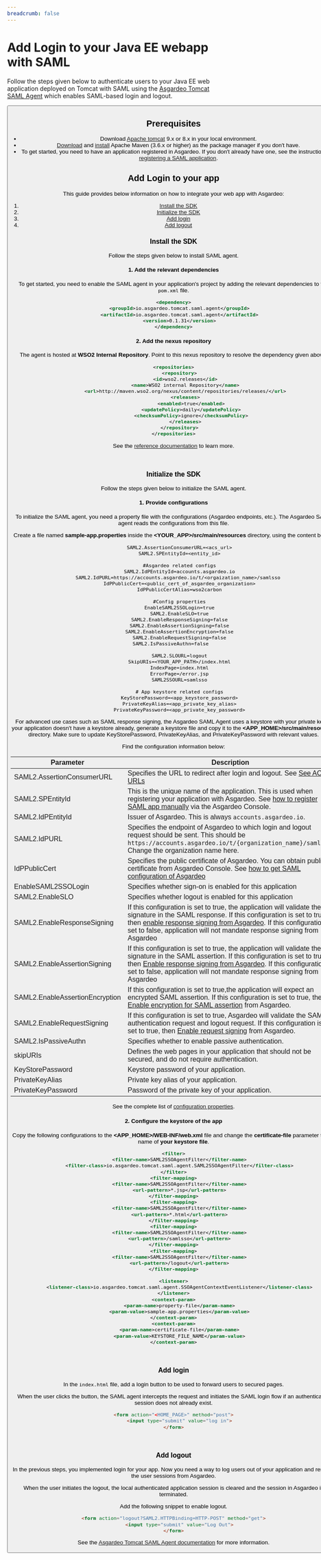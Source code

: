 ```yaml
---
breadcrumb: false
---
```


# Add Login to your Java EE webapp with SAML

Follow the steps given below to authenticate users to your Java EE web application deployed on Tomcat with SAML 
using the [Asgardeo Tomcat SAML Agent](https://github.com/asgardeo/asgardeo-tomcat-saml-agent) which enables SAML-based login and logout.

<Button 
    buttonType='grey-outlined-icon'
    buttonText='Try out the sample app'
    startIconPath='images/technologies/java-logo.svg'
    buttonPath='/quickstarts/qsg-saml-webapp-java-ee'
/>

## Prerequisites
- Download [Apache tomcat](https://tomcat.apache.org/tomcat-9.0-doc/) 9.x or 8.x in your local environment.
- [Download](https://maven.apache.org/download.cgi) and [install](https://maven.apache.org/install.html) Apache Maven (3.6.x or higher) as the package manager if you don't have.
- To get started, you need to have an application registered in Asgardeo. If you don't already have one, see the instructions on <a href ="/guides/applications/web-app/saml/register-app">registering a SAML application</a>.

## Add Login to your app

This guide provides below information on how to integrate your web app with Asgardeo:
1. [Install the SDK](#install-the-sdk)
2. [Initialize the SDK](#initialize-the-sdk)
3. [Add login](#add-login)
4. [Add logout](#add-logout)


### Install the SDK

Follow the steps given below to install SAML agent.

#### 1. Add the relevant dependencies
To get started, you need to enable the SAML agent in your application's project by adding the relevant dependencies to the `pom.xml` file.

```xml
<dependency>
    <groupId>io.asgardeo.tomcat.saml.agent</groupId>
    <artifactId>io.asgardeo.tomcat.saml.agent</artifactId>
    <version>0.1.31</version>
</dependency>
```

#### 2. Add the nexus repository
The agent is hosted at **WSO2 Internal Repository**. Point to this nexus repository to resolve the dependency given above.

```xml
<repositories>
    <repository>
        <id>wso2.releases</id>
        <name>WSO2 internal Repository</name>
        <url>http://maven.wso2.org/nexus/content/repositories/releases/</url>
        <releases>
            <enabled>true</enabled>
            <updatePolicy>daily</updatePolicy>
            <checksumPolicy>ignore</checksumPolicy>
        </releases>
    </repository>
</repositories>
```

See the [reference documentation](https://github.com/asgardeo/asgardeo-tomcat-saml-agent/blob/master/README.md) to learn more.

<br>

### Initialize the SDK

Follow the steps given below to initialize the SAML agent.

#### 1. Provide configurations 

To initialize the SAML agent, you need a property file with the configurations (Asgardeo endpoints, etc.). The Asgardeo SAML agent reads the configurations from this file.

Create a file named **sample-app.properties** inside the **<YOUR_APP>/src/main/resources** directory, using the content below.


``` 
    SAML2.AssertionConsumerURL=<acs_url>
    SAML2.SPEntityId=<entity_id>
    
    #Asgardeo related configs
    SAML2.IdPEntityId=accounts.asgardeo.io
    SAML2.IdPURL=https://accounts.asgardeo.io/t/<orgaization_name>/samlsso 
    IdPPublicCert=<public_cert_of_asgardeo_organization>
    IdPPublicCertAlias=wso2carbon

    #Config properties
    EnableSAML2SSOLogin=true
    SAML2.EnableSLO=true
    SAML2.EnableResponseSigning=false
    SAML2.EnableAssertionSigning=false
    SAML2.EnableAssertionEncryption=false
    SAML2.EnableRequestSigning=false
    SAML2.IsPassiveAuthn=false      
    
    SAML2.SLOURL=logout
    SkipURIs=<YOUR_APP_PATH>/index.html
    IndexPage=index.html
    ErrorPage=/error.jsp
    SAML2SSOURL=samlsso
    
    # App keystore related configs
    KeyStorePassword=<app_keystore_password>
    PrivateKeyAlias=<app_private_key_alias>
    PrivateKeyPassword=<app_private_key_password>
```

For advanced use cases such as SAML response signing, the Asgardeo SAML Agent uses a keystore with your private key. If your application doesn't have a keystore already, generate a keystore file and copy it to the **<APP_HOME>/src/main/resources** directory. Make sure to update KeyStorePassword, PrivateKeyAlias, and PrivateKeyPassword with relevant values.
  
Find the configuration information below: 

<table>
   <thead>
      <tr>
         <th>Parameter</th>
         <th>Description</th>
      </tr>
   </thead>
   <tbody>
      <tr>
         <td>SAML2.AssertionConsumerURL</td>
         <td>Specifies the URL to redirect after login and logout. See <a href = "/guides/applications/web-app/saml/saml-settings/#default-assertion-consumer-service-url-default-acs-url">See ACS URLs</a></td>
      </tr>
      <tr>
         <td>SAML2.SPEntityId</td>
         <td>This is the unique name of the application. This is used when registering your application with Asgardeo. See <a href = "/guides/applications/web-app/saml/register-app/#register-app-using-manual-configurations">how to register SAML app manually</a> via the Asgardeo Console.</td>
      </tr>
      <tr>
         <td>SAML2.IdPEntityId</td>
         <td>Issuer of Asgardeo. This is always <code>accounts.asgardeo.io</code>.</td>
      </tr>
     <tr>
          <td>SAML2.IdPURL</td>
          <td>Specifies the endpoint of Asgardeo to which login and logout request should be sent. This should be <code>https://accounts.asgardeo.io/t/{organization_name}/samlsso</code>. Change the organization name here.</td>
     </tr>
     <tr>
           <td>IdPPublicCert</td>
           <td>Specifies the public certificate of Asgardeo. You can obtain public certificate from Asgardeo Console. See <a href="/guides/applications/web-app/saml/configure-login/#get-saml-configurations-of-asgardeo-from-console">how to get SAML configuration of Asgardeo</a></td>
       </tr>
       <tr>
           <td>EnableSAML2SSOLogin</td>
           <td>Specifies whether sign-on is enabled for this application</td>
       </tr>
       <tr>
         <td>SAML2.EnableSLO</td>
         <td>Specifies whether logout is enabled for this application</td>
       </tr>
       <tr>
         <td>SAML2.EnableResponseSigning</td>
         <td>If this configuration is set to true, the application will validate the signature in the SAML response. If this configuration is set to true, then <a href="/guides/applications/web-app/saml/saml-settings/#response-signing">enable response signing from Asgardeo</a>. If this configuration is set to false,  application will not mandate  response signing from Asgardeo</td>
     </tr>
     <tr>
       <td>SAML2.EnableAssertionSigning</td>
       <td>If this configuration is set to true, the application will validate the signature in the SAML assertion. If this configuration is set to true, then <a href="/guides/applications/web-app/saml/saml-settings/#response-signing">Enable response signing from Asgardeo</a>. If this configuration is set to false,  application will not mandate  response signing from Asgardeo</td>
     </tr>
     <tr>
       <td>SAML2.EnableAssertionEncryption</td>
       <td>If this configuration is set to true,the application will expect an encrypted SAML assertion. If this configuration is set to true, then <a href="/guides/applications/web-app/saml/saml-settings/#enable-encryption">Enable encryption for SAML assertion</a> from Asgardeo.</td>
     </tr>
     <tr>
       <td>SAML2.EnableRequestSigning</td>
       <td>If this configuration is set to true, Asgardeo will validate the SAML authentication request and logout request. If this configuration is set to true, then <a href="/guides/applications/web-app/saml/saml-settings/#request-validation">Enable request signing</a> from Asgardeo.</td>
     </tr>
     <tr>
       <td>SAML2.IsPassiveAuthn</td>
       <td>Specifies whether to enable passive authentication.</td>
     </tr>
     <tr>
       <td>skipURIs</td>
       <td>Defines the web pages in your application that should not be secured, and do not require authentication.</td>
     </tr>
     <tr>
        <td>KeyStorePassword</td>
        <td>Keystore password of your application.</td>
      </tr>
      <tr>
        <td>PrivateKeyAlias</td>
        <td>Private key alias of your application.</td>
      </tr>
      <tr>
        <td>PrivateKeyPassword</td>
        <td>Password of the private key of your application.</td>
      </tr>
     
   </tbody>
</table>
    
See the complete list of [configuration properties](https://github.com/asgardeo/asgardeo-tomcat-saml-agent/blob/master/io.asgardeo.tomcat.saml.sample/src/main/resources/configuration-catalog.md).

#### 2. Configure the keystore of the app

Copy the following configurations to the **<APP_HOME>/WEB-INF/web.xml** file and change the **certificate-file** parameter to the name of **your keystore file**.

```xml
<filter>
    <filter-name>SAML2SSOAgentFilter</filter-name>
    <filter-class>io.asgardeo.tomcat.saml.agent.SAML2SSOAgentFilter</filter-class>
</filter>
<filter-mapping>
    <filter-name>SAML2SSOAgentFilter</filter-name>
    <url-pattern>*.jsp</url-pattern>
</filter-mapping>
<filter-mapping>
    <filter-name>SAML2SSOAgentFilter</filter-name>
    <url-pattern>*.html</url-pattern>
</filter-mapping>
<filter-mapping>
    <filter-name>SAML2SSOAgentFilter</filter-name>
    <url-pattern>/samlsso</url-pattern>
</filter-mapping>
<filter-mapping>
    <filter-name>SAML2SSOAgentFilter</filter-name>
    <url-pattern>/logout</url-pattern>
</filter-mapping>

<listener>
    <listener-class>io.asgardeo.tomcat.saml.agent.SSOAgentContextEventListener</listener-class>
</listener>
<context-param>
    <param-name>property-file</param-name>
    <param-value>sample-app.properties</param-value>
</context-param>
<context-param>
    <param-name>certificate-file</param-name>
    <param-value>KEYSTORE_FILE_NAME</param-value>
</context-param>
```

<br>

### Add login

In the `index.html` file, add a login button to be used to forward users to secured pages.

When the user clicks the button, the SAML agent intercepts the request and initiates the SAML login flow if an authenticated session does not already exist.

```html
<form action="<HOME_PAGE>" method="post">
    <input type="submit" value="log in">
</form>
```

<br>

### Add logout

In the previous steps, you implemented login for your app. Now you need a way to log users out of your application and remove the user sessions from Asgardeo. 

When the user initiates the logout, the local authenticated application session is cleared and the session in Asgardeo is terminated.

Add the following snippet to enable logout.
```html
<form action="logout?SAML2.HTTPBinding=HTTP-POST" method="get">
    <input type="submit" value="Log Out">
</form>
```

See the [Asgardeo Tomcat SAML Agent documentation](https://github.com/asgardeo/asgardeo-tomcat-saml-agent#how-it-works) for more information.
